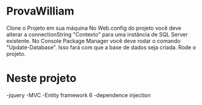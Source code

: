 # ProvaWilliam
Clone o Projeto em sua máquina
    No Web.config do projeto você deve alterar a connectionString "Contexto" para uma instância de SQL Server existente.
    No Console Package Manager você deve rodar o comando "Update-Database". Isso fará com que a base de dados seja criada.
    Rode o projeto.

  # Neste projeto
  -jquery
  -MVC
  -Entity framework 6
  -dependence injection
